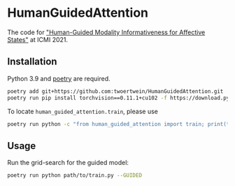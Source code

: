 # HumanGuidedAttention
The code for ["Human-Guided Modality Informativeness for Affective States"](https://dl.acm.org/doi/abs/10.1145/3462244.3481004) at ICMI 2021.

## Installation
Python 3.9 and [poetry](https://github.com/python-poetry/poetry) are required.
```sh
poetry add git+https://github.com:twoertwein/HumanGuidedAttention.git
poetry run pip install torchvision==0.11.1+cu102 -f https://download.pytorch.org/whl/torch_stable.html
```

To locate `human_guided_attention.train`, please use 
```sh
poetry run python -c "from human_guided_attention import train; print(train.__file__)"
```

## Usage
Run the grid-search for the guided model:
```sh
poetry run python path/to/train.py --GUIDED
```
